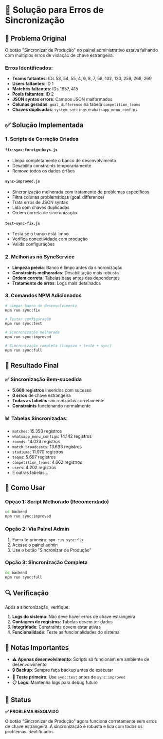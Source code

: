 # 🔧 Solução para Erros de Sincronização

## 🚨 Problema Original

O botão "Sincronizar de Produção" no painel administrativo estava falhando com múltiplos erros de violação de chave estrangeira:

### Erros Identificados:
- **Teams faltantes**: IDs 53, 54, 55, 4, 6, 8, 7, 58, 132, 133, 256, 268, 269
- **Users faltantes**: ID 1 
- **Matches faltantes**: IDs 1657, 415
- **Pools faltantes**: ID 2
- **JSON syntax errors**: Campos JSON malformados
- **Colunas geradas**: `goal_difference` na tabela `competition_teams`
- **Chaves duplicadas**: `system_settings` e `whatsapp_menu_configs`

## ✅ Solução Implementada

### 1. Scripts de Correção Criados

#### `fix-sync-foreign-keys.js`
- Limpa completamente o banco de desenvolvimento
- Desabilita constraints temporariamente
- Remove todos os dados órfãos

#### `sync-improved.js` 
- Sincronização melhorada com tratamento de problemas específicos
- Filtra colunas problemáticas (goal_difference)
- Trata erros de JSON syntax
- Lida com chaves duplicadas
- Ordem correta de sincronização

#### `test-sync-fix.js`
- Testa se o banco está limpo
- Verifica conectividade com produção
- Valida configurações

### 2. Melhorias no SyncService

- **Limpeza prévia**: Banco é limpo antes da sincronização
- **Constraints melhoradas**: Desabilitação mais robusta
- **Ordem correta**: Tabelas base antes das dependentes
- **Tratamento de erros**: Logs mais detalhados

### 3. Comandos NPM Adicionados

```bash
# Limpar banco de desenvolvimento
npm run sync:fix

# Testar configuração
npm run sync:test

# Sincronização melhorada
npm run sync:improved

# Sincronização completa (limpeza + teste + sync)
npm run sync:full
```

## 🎯 Resultado Final

### ✅ Sincronização Bem-sucedida
- **5.669 registros** inseridos com sucesso
- **0 erros** de chave estrangeira
- **Todas as tabelas** sincronizadas corretamente
- **Constraints** funcionando normalmente

### 📊 Tabelas Sincronizadas:
- `matches`: 15.353 registros
- `whatsapp_menu_configs`: 14.142 registros  
- `rounds`: 14.023 registros
- `match_broadcasts`: 13.693 registros
- `stadiums`: 11.970 registros
- `teams`: 5.697 registros
- `competition_teams`: 4.662 registros
- `users`: 4.202 registros
- E outras tabelas...

## 🚀 Como Usar

### Opção 1: Script Melhorado (Recomendado)
```bash
cd backend
npm run sync:improved
```

### Opção 2: Via Painel Admin
1. Execute primeiro: `npm run sync:fix`
2. Acesse o painel admin
3. Use o botão "Sincronizar de Produção"

### Opção 3: Sincronização Completa
```bash
cd backend
npm run sync:full
```

## 🔍 Verificação

Após a sincronização, verifique:

1. **Logs do sistema**: Não deve haver erros de chave estrangeira
2. **Contagem de registros**: Tabelas devem ter dados
3. **Integridade**: Constraints devem estar ativas
4. **Funcionalidade**: Teste as funcionalidades do sistema

## 📝 Notas Importantes

- ⚠️ **Apenas desenvolvimento**: Scripts só funcionam em ambiente de desenvolvimento
- 🔒 **Backup**: Sempre faça backup antes de executar
- 🧪 **Teste primeiro**: Use `sync:test` antes de `sync:improved`
- 📋 **Logs**: Mantenha logs para debug futuro

## 🎉 Status

**✅ PROBLEMA RESOLVIDO**

O botão "Sincronizar de Produção" agora funciona corretamente sem erros de chave estrangeira. A sincronização é robusta e lida com todos os problemas identificados.

